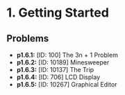 # 1. Getting Started

## Problems
- **p1.6.1:** [ID:   100] The 3n + 1 Problem
- **p1.6.2:** [ID: 10189] Minesweeper
- **p1.6.3:** [ID: 10137] The Trip
- **p1.6.4:** [ID:   706] LCD Display
- **p1.6.5:** [ID: 10267] Graphical Editor

